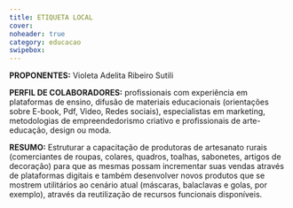 ```yaml
---
title: ETIQUETA LOCAL
cover: 
noheader: true
category: educacao
swipebox: 
---
```

  
**PROPONENTES:**
Violeta Adelita Ribeiro Sutili
  
**PERFIL DE COLABORADORES:** profissionais com experiência em plataformas de ensino, difusão de materiais educacionais (orientações sobre E-book, Pdf, Video, Redes sociais), especialistas em marketing, metodologias de empreendedorismo criativo e profissionais de arte-educação, design ou moda.

**RESUMO:**
Estruturar a capacitação de produtoras de artesanato rurais (comerciantes de roupas, colares, quadros, toalhas,  sabonetes, artigos de decoração) para que as mesmas possam incrementar suas vendas através de plataformas digitais e também desenvolver novos produtos que se mostrem utilitários ao cenário atual (máscaras, balaclavas e golas, por exemplo), através da reutilização de recursos funcionais disponíveis. 